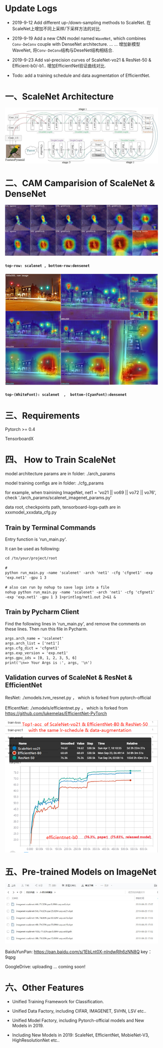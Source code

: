 
# Update Logs

- 2019-9-12  Add different up-/down-sampling methods to ScaleNet. 在ScaleNet上增加不同上采样/下采样方法的对比.

- 2019-9-19  Add a new CNN  model named `WaveNet`, which combines `Conv-DeConv` couple with DenseNet architecture. ... ... 
  增加新模型 WaveNet, 将`Conv-DeConv`结构与DeseNet结构相结合.

- 2019-9-23  Add val-precision curves of ScaleNet-vo21 & ResNet-50 & Efficient-b0/-b1..  增加EfficientNet验证曲线对比.

- Todo: add a training schedule and data augmentation of EfficientNet.


# 一、ScaleNet Architecture
![ScaleNet Architecture](images/scalenet-architecture.jpg)

# 二、CAM Camparision of ScaleNet & DenseNet
![Multi-Scale Input](images/multi-scale-show-5.jpg)
#### `top-row: scalenet , bottom-row:densenet`
![single-traffic-cams](images/single-traffic-cams.jpg)
#### `top-(WhiteFont): scalenet  ,  bottom-(CyanFont):densenet`

# 三、Requirements

Pytorch >= 0.4

TensorboardX

# 四、 How to Train ScaleNet

model architecture params are in folder: ./arch_params

model training configs are in folder: ./cfg_params 

for example, when trainining ImageNet, net1 = 'vo21 || vo69 || vo72 || vo76',  
check './arch_params/scalenet_imagenet_params.py'

data root, checkpoints path, tensorboard-logs-path are in xxxmodel_xxxdata_cfg.py  

## Train by Terminal Commands

Entry function is 'run_main.py'.

It can be used as following:

```
cd /to/your/project/root

# 
python run_main.py -name 'scalenet' -arch 'net1' -cfg 'cfgnet1' -exp 'exp.net1' -gpu 1 3

# also can run by nohup to save logs into a file
nohup python run_main.py -name 'scalenet' -arch 'net1' -cfg 'cfgnet1' -exp 'exp.net1' -gpu 1 3 1>printlog/net1.out 2>&1 &

```

## Train by Pycharm Client
Find the following lines in 'run_main.py', and remove the comments on these lines.
Then run this file in Pycharm.
```
args.arch_name = 'scalenet'
args.arch_list = ['net1']
args.cfg_dict = 'cfgnet1'
args.exp_version = 'exp.net1'
args.gpu_ids = [0, 1, 2, 3, 5, 6]
print('\n=> Your Args is :', args, '\n')
```

## Validation curves of ScaleNet & ResNet & EfficientNet

ResNet: ./xmodels.tvm_resnet.py ， which  is forked from pytorch-official

EfficentNet: ./xmodels/efficientnet.py ， which is forked from  https://github.com/lukemelas/EfficientNet-PyTorch

![val-curves](images/compare-with-effb0-resnet50.png)

# 五、Pre-trained Models on ImageNet
![pre-trained-models](images/pre-trained-modes.jpg)

BaiduYunPan: https://pan.baidu.com/s/1EbLnt0X-nIndwRlh6zNN8Q   key：9qpg 

GoogleDrive: uploading ... coming soon!


# 六、Other Features

- Unified Training Framework for Classification.

- Unified Data Factory, including CIFAR, IMAGENET, SVHN, LSV etc..

- Unified Model Factory, including Pytorch-official models and New Models in 2019.  

- Including New Models in 2019: ScaleNet, EfficientNet, MobieNet-V3, HighResolutionNet etc..


